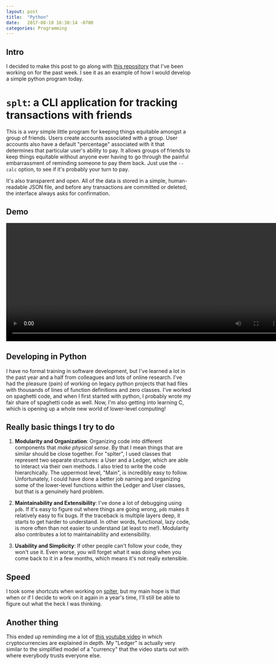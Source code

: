 ```yaml
---
layout: post
title:  "Python"
date:   2017-08-10 16:38:14 -0700
categories: Programming
---
```


## Intro

I decided to make this post to go along with [this repository](https://github.com/gavin-peterkin/splter)
that I've been working on for the past week.
I see it as an example of how I would develop a simple python program today.

# `splt`: a CLI application for tracking transactions with friends

This is a _very_ simple little program for keeping things equitable amongst a
group of friends. Users create accounts associated with a group. User accounts
also have a default "percentage" associated with it that determines that particular
user's ability to pay. It allows groups of friends to keep things equitable without
anyone ever having to go through the painful embarrassment of reminding someone
to pay them back. Just use the `--calc` option, to see if it's probably your turn to pay.

It's also transparent and open. All of the data is stored in a simple, human-readable
JSON file, and before any transactions are committed or deleted, the interface always
asks for confirmation.

## Demo

<video width="750" height="320" align="center" controls autoplay loop>
  <source type="video/mp4" src="/images/splter/splt_demo.mov"/>
  Your browser does not support the video tag.
</video>

## Developing in Python

I have no formal training in software development, but I've learned a lot
in the past year and a half from colleagues and lots of online research.
I've had the pleasure (pain) of working on legacy python projects that had files
with thousands of lines of function definitions and zero classes.
I've worked on spaghetti code, and when I first started with python, I probably
wrote my fair share of spaghetti code as well. Now, I'm also getting into learning C,
which is opening up a whole new world of lower-level computing!

## Really basic things I try to do

1. **Modularity and Organization**:
Organizing code into different components that _make physical sense_. By that I mean
things that are similar should be close together.
For "splter",
I used classes that represent two separate structures: a User and a Ledger, which
are able to interact via their own methods. I also tried to write the code
hierarchically. The uppermost level, "Main", is incredibly easy to follow. Unfortunately,
I could have done a better job naming and organizing some of the lower-level functions within the Ledger
and User classes, but that is a genuinely hard problem.

2. **Maintainability and Extensibility**:
I've done
a lot of debugging using `pdb`. If it's easy to figure out where things are going wrong,
`pdb` makes it relatively easy to fix bugs. If the traceback is
multiple layers deep, it starts to get harder to understand. In other words, functional,
lazy code, is more often than not easier to understand (at least to me!). Modularity
also contributes a lot to maintainability and extensibility.

3. **Usability and Simplicity**:
If other people can't follow your code, they won't use it. Even worse,
_you_ will forget what it was doing when you come back to it in a few months, which
means it's not really extensible.

## Speed

I took some shortcuts when working on [splter](https://github.com/gavin-peterkin/splter),
but my main hope is that when or if I decide to work on it again in a year's time,
I'll still be able to figure out what the heck I was thinking.

## Another thing
This ended up reminding me a lot of [this youtube video](https://www.youtube.com/watch?v=bBC-nXj3Ng4)
in which cryptocurrencies are explained in depth. My "Ledger" is actually very similar
to the simplified model of a "currency" that the video starts out with where everybody
trusts everyone else.
